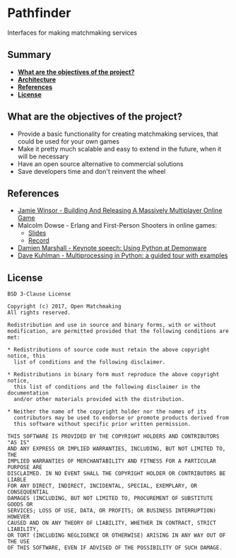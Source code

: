 # Pathfinder
Interfaces for making matchmaking services

Summary
-------
- [**What are the objectives of the project?**](https://github.com/OpenMatchmaking/pathfinder#what-are-the-objectives-of-the-project)
- [**Architecture**]()
- [**References**](https://github.com/OpenMatchmaking/pathfinder#references)
- [**License**](https://github.com/OpenMatchmaking/pathfinder#license)

What are the objectives of the project?
---------------------------------------
- Provide a basic functionality for creating matchmaking services, that could be used for your own games
- Make it pretty much scalable and easy to extend in the future, when it will be necessary
- Have an open source alternative to commercial solutions
- Save developers time and don't reinvent the wheel

References
----------
- [Jamie Winsor - Building And Releasing A Massively Multiplayer Online Game](https://www.recaps.io/building-and-releasing-an-elixir-based-mmog/)
- Malcolm Dowse - Erlang and First-Person Shooters in online games:
  - [Slides](https://www.erlang-factory.com/upload/presentations/395/ErlangandFirst-PersonShooters.pdf)
  - [Record](https://vimeo.com/26307654)
- [Damien Marshall - Keynote speech: Using Python at Demonware](https://vimeo.com/31781454)
- [Dave Kuhlman - Multiprocessing in Python: a guided tour with examples](http://www.davekuhlman.org/python_multiprocessing_01.html#erlang-erlport-python)

License
-------
```
BSD 3-Clause License

Copyright (c) 2017, Open Matchmaking
All rights reserved.

Redistribution and use in source and binary forms, with or without
modification, are permitted provided that the following conditions are met:

* Redistributions of source code must retain the above copyright notice, this
  list of conditions and the following disclaimer.

* Redistributions in binary form must reproduce the above copyright notice,
  this list of conditions and the following disclaimer in the documentation
  and/or other materials provided with the distribution.

* Neither the name of the copyright holder nor the names of its
  contributors may be used to endorse or promote products derived from
  this software without specific prior written permission.

THIS SOFTWARE IS PROVIDED BY THE COPYRIGHT HOLDERS AND CONTRIBUTORS "AS IS"
AND ANY EXPRESS OR IMPLIED WARRANTIES, INCLUDING, BUT NOT LIMITED TO, THE
IMPLIED WARRANTIES OF MERCHANTABILITY AND FITNESS FOR A PARTICULAR PURPOSE ARE
DISCLAIMED. IN NO EVENT SHALL THE COPYRIGHT HOLDER OR CONTRIBUTORS BE LIABLE
FOR ANY DIRECT, INDIRECT, INCIDENTAL, SPECIAL, EXEMPLARY, OR CONSEQUENTIAL
DAMAGES (INCLUDING, BUT NOT LIMITED TO, PROCUREMENT OF SUBSTITUTE GOODS OR
SERVICES; LOSS OF USE, DATA, OR PROFITS; OR BUSINESS INTERRUPTION) HOWEVER
CAUSED AND ON ANY THEORY OF LIABILITY, WHETHER IN CONTRACT, STRICT LIABILITY,
OR TORT (INCLUDING NEGLIGENCE OR OTHERWISE) ARISING IN ANY WAY OUT OF THE USE
OF THIS SOFTWARE, EVEN IF ADVISED OF THE POSSIBILITY OF SUCH DAMAGE.
```
